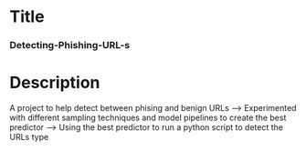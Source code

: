 # Title
### Detecting-Phishing-URL-s

# Description
A project to help detect between phising and benign URLs
--> Experimented with different sampling techniques and model pipelines to create the best predictor
--> Using the best predictor to run a python script to detect the URLs type
